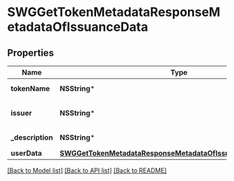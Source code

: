 # SWGGetTokenMetadataResponseMetadataOfIssuanceData

## Properties
Name | Type | Description | Notes
------------ | ------------- | ------------- | -------------
**tokenName** | **NSString*** | Token symbol | [optional] 
**issuer** | **NSString*** | Name of token issuer | [optional] 
**_description** | **NSString*** | Token description | [optional] 
**userData** | [**SWGGetTokenMetadataResponseMetadataOfIssuanceDataUserData***](SWGGetTokenMetadataResponseMetadataOfIssuanceDataUserData.md) |  | [optional] 

[[Back to Model list]](../README.md#documentation-for-models) [[Back to API list]](../README.md#documentation-for-api-endpoints) [[Back to README]](../README.md)


